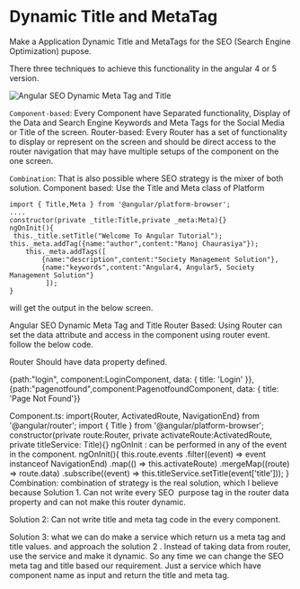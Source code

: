 # Dynamic Title and MetaTag

Make a Application Dynamic Title and MetaTags for the SEO (Search Engine Optimization) pupose.

There three techniques to achieve this functionality in the angular 4 or 5 version.

![Angular SEO Dynamic Meta Tag and Title](https://flexmanu.files.wordpress.com/2018/01/screen-shot-2018-02-16-at-8-30-43-pm.png)

`Component-based`: Every Component have Separated functionality, Display of the Data and Search Engine Keywords and Meta Tags for the Social Media or Title of the screen.
Router-based: Every Router has a set of functionality to display or represent on the screen and should be direct access to the router navigation that may have multiple setups of the component on the one screen.

`Combination`: That is also possible where SEO strategy is the mixer of both solution.
Component based: Use the Title and Meta class of Platform
```
import { Title,Meta } from '@angular/platform-browser';
....
constructor(private _title:Title,private _meta:Meta){}
ngOnInit(){
 this._title.setTitle("Welcome To Angular Tutorial");
this._meta.addTag({name:"author",content:"Manoj Chaurasiya"});
    this._meta.addTags([
        {name:"description",content:"Society Management Solution"},
        {name:"keywords",content:"Angular4, Angular5, Society Management Solution"}
         ]);
}
```
will get the output in the below screen.


Angular SEO Dynamic Meta Tag and Title
Router Based: Using Router can set the data attribute and access in the component using router event. follow the below code.

Router Should have data property defined.

{path:"login", component:LoginComponent, data: { title: 'Login' }},
{path:"pagenotfound",component:PagenotfoundComponent, data: { title: 'Page Not Found'}}

Component.ts:
import{Router, ActivatedRoute, NavigationEnd} from '@angular/router';
import { Title } from '@angular/platform-browser';
constructor(private route:Router, private activateRoute:ActivatedRoute, private titleService: Title){}
ngOnInit : can be performed in any of the event in the component.
ngOnInit(){
this.route.events
.filter((event) => event instanceof NavigationEnd)
.map(() => this.activateRoute)
.mergeMap((route) => route.data)
.subscribe((event) => this.titleService.setTitle(event['title']));
}
Combination: combination of strategy is the real solution, which I believe because Solution 1. Can not write every SEO  purpose tag in the router data property and can not make this router dynamic.

Solution 2: Can not write title and meta tag code in the every component.

Solution 3: what we can do make a service which return us a meta tag and title values. and approach the solution 2 . Instead of taking data from router, use the service and make it dynamic. So any time we can change the SEO meta tag and title based our requirement. Just a service which have component name as input and return the title and meta tag.


